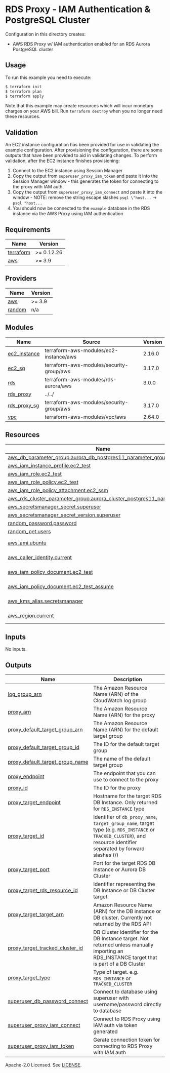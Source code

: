 # RDS Proxy - IAM Authentication & PostgreSQL Cluster

Configuration in this directory creates:

- AWS RDS Proxy w/ IAM authentication enabled for an RDS Aurora PostgreSQL cluster

## Usage

To run this example you need to execute:

```bash
$ terraform init
$ terraform plan
$ terraform apply
```

Note that this example may create resources which will incur monetary charges on your AWS bill. Run `terraform destroy` when you no longer need these resources.

## Validation

An EC2 instance configuration has been provided for use in validating the example configuration. After provisioning the configuration, there are some outputs that have been provided to aid in validating changes. To perform validation, after the EC2 instance finishes provisioning:

1. Connect to the EC2 instance using Session Manager
2. Copy the output from `superuser_proxy_iam_token` and paste it into the Session Manager window - this generates the token for connecting to the proxy with IAM auth.
3. Copy the output from `superuser_proxy_iam_connect` and paste it into the window - NOTE: remove the string escape slashes `psql \"host...` -> `psql "host...`
4. You should now be connected to the `example` database in the RDS instance via the AWS Proxy using IAM authentication

<!-- BEGINNING OF PRE-COMMIT-TERRAFORM DOCS HOOK -->
## Requirements

| Name | Version |
|------|---------|
| <a name="requirement_terraform"></a> [terraform](#requirement\_terraform) | >= 0.12.26 |
| <a name="requirement_aws"></a> [aws](#requirement\_aws) | >= 3.9 |

## Providers

| Name | Version |
|------|---------|
| <a name="provider_aws"></a> [aws](#provider\_aws) | >= 3.9 |
| <a name="provider_random"></a> [random](#provider\_random) | n/a |

## Modules

| Name | Source | Version |
|------|--------|---------|
| <a name="module_ec2_instance"></a> [ec2\_instance](#module\_ec2\_instance) | terraform-aws-modules/ec2-instance/aws | 2.16.0 |
| <a name="module_ec2_sg"></a> [ec2\_sg](#module\_ec2\_sg) | terraform-aws-modules/security-group/aws | 3.17.0 |
| <a name="module_rds"></a> [rds](#module\_rds) | terraform-aws-modules/rds-aurora/aws | 3.0.0 |
| <a name="module_rds_proxy"></a> [rds\_proxy](#module\_rds\_proxy) | ../../ |  |
| <a name="module_rds_proxy_sg"></a> [rds\_proxy\_sg](#module\_rds\_proxy\_sg) | terraform-aws-modules/security-group/aws | 3.17.0 |
| <a name="module_vpc"></a> [vpc](#module\_vpc) | terraform-aws-modules/vpc/aws | 2.64.0 |

## Resources

| Name | Type |
|------|------|
| [aws_db_parameter_group.aurora_db_postgres11_parameter_group](https://registry.terraform.io/providers/hashicorp/aws/latest/docs/resources/db_parameter_group) | resource |
| [aws_iam_instance_profile.ec2_test](https://registry.terraform.io/providers/hashicorp/aws/latest/docs/resources/iam_instance_profile) | resource |
| [aws_iam_role.ec2_test](https://registry.terraform.io/providers/hashicorp/aws/latest/docs/resources/iam_role) | resource |
| [aws_iam_role_policy.ec2_test](https://registry.terraform.io/providers/hashicorp/aws/latest/docs/resources/iam_role_policy) | resource |
| [aws_iam_role_policy_attachment.ec2_ssm](https://registry.terraform.io/providers/hashicorp/aws/latest/docs/resources/iam_role_policy_attachment) | resource |
| [aws_rds_cluster_parameter_group.aurora_cluster_postgres11_parameter_group](https://registry.terraform.io/providers/hashicorp/aws/latest/docs/resources/rds_cluster_parameter_group) | resource |
| [aws_secretsmanager_secret.superuser](https://registry.terraform.io/providers/hashicorp/aws/latest/docs/resources/secretsmanager_secret) | resource |
| [aws_secretsmanager_secret_version.superuser](https://registry.terraform.io/providers/hashicorp/aws/latest/docs/resources/secretsmanager_secret_version) | resource |
| [random_password.password](https://registry.terraform.io/providers/hashicorp/random/latest/docs/resources/password) | resource |
| [random_pet.users](https://registry.terraform.io/providers/hashicorp/random/latest/docs/resources/pet) | resource |
| [aws_ami.ubuntu](https://registry.terraform.io/providers/hashicorp/aws/latest/docs/data-sources/ami) | data source |
| [aws_caller_identity.current](https://registry.terraform.io/providers/hashicorp/aws/latest/docs/data-sources/caller_identity) | data source |
| [aws_iam_policy_document.ec2_test](https://registry.terraform.io/providers/hashicorp/aws/latest/docs/data-sources/iam_policy_document) | data source |
| [aws_iam_policy_document.ec2_test_assume](https://registry.terraform.io/providers/hashicorp/aws/latest/docs/data-sources/iam_policy_document) | data source |
| [aws_kms_alias.secretsmanager](https://registry.terraform.io/providers/hashicorp/aws/latest/docs/data-sources/kms_alias) | data source |
| [aws_region.current](https://registry.terraform.io/providers/hashicorp/aws/latest/docs/data-sources/region) | data source |

## Inputs

No inputs.

## Outputs

| Name | Description |
|------|-------------|
| <a name="output_log_group_arn"></a> [log\_group\_arn](#output\_log\_group\_arn) | The Amazon Resource Name (ARN) of the CloudWatch log group |
| <a name="output_proxy_arn"></a> [proxy\_arn](#output\_proxy\_arn) | The Amazon Resource Name (ARN) for the proxy |
| <a name="output_proxy_default_target_group_arn"></a> [proxy\_default\_target\_group\_arn](#output\_proxy\_default\_target\_group\_arn) | The Amazon Resource Name (ARN) for the default target group |
| <a name="output_proxy_default_target_group_id"></a> [proxy\_default\_target\_group\_id](#output\_proxy\_default\_target\_group\_id) | The ID for the default target group |
| <a name="output_proxy_default_target_group_name"></a> [proxy\_default\_target\_group\_name](#output\_proxy\_default\_target\_group\_name) | The name of the default target group |
| <a name="output_proxy_endpoint"></a> [proxy\_endpoint](#output\_proxy\_endpoint) | The endpoint that you can use to connect to the proxy |
| <a name="output_proxy_id"></a> [proxy\_id](#output\_proxy\_id) | The ID for the proxy |
| <a name="output_proxy_target_endpoint"></a> [proxy\_target\_endpoint](#output\_proxy\_target\_endpoint) | Hostname for the target RDS DB Instance. Only returned for `RDS_INSTANCE` type |
| <a name="output_proxy_target_id"></a> [proxy\_target\_id](#output\_proxy\_target\_id) | Identifier of `db_proxy_name`, `target_group_name`, target type (e.g. `RDS_INSTANCE` or `TRACKED_CLUSTER`), and resource identifier separated by forward slashes (/) |
| <a name="output_proxy_target_port"></a> [proxy\_target\_port](#output\_proxy\_target\_port) | Port for the target RDS DB Instance or Aurora DB Cluster |
| <a name="output_proxy_target_rds_resource_id"></a> [proxy\_target\_rds\_resource\_id](#output\_proxy\_target\_rds\_resource\_id) | Identifier representing the DB Instance or DB Cluster target |
| <a name="output_proxy_target_target_arn"></a> [proxy\_target\_target\_arn](#output\_proxy\_target\_target\_arn) | Amazon Resource Name (ARN) for the DB instance or DB cluster. Currently not returned by the RDS API |
| <a name="output_proxy_target_tracked_cluster_id"></a> [proxy\_target\_tracked\_cluster\_id](#output\_proxy\_target\_tracked\_cluster\_id) | DB Cluster identifier for the DB Instance target. Not returned unless manually importing an RDS\_INSTANCE target that is part of a DB Cluster |
| <a name="output_proxy_target_type"></a> [proxy\_target\_type](#output\_proxy\_target\_type) | Type of target. e.g. `RDS_INSTANCE` or `TRACKED_CLUSTER` |
| <a name="output_superuser_db_password_connect"></a> [superuser\_db\_password\_connect](#output\_superuser\_db\_password\_connect) | Connect to database using superuser with username/password directly to database |
| <a name="output_superuser_proxy_iam_connect"></a> [superuser\_proxy\_iam\_connect](#output\_superuser\_proxy\_iam\_connect) | Connect to RDS Proxy using IAM auth via token generated |
| <a name="output_superuser_proxy_iam_token"></a> [superuser\_proxy\_iam\_token](#output\_superuser\_proxy\_iam\_token) | Gerate connection token for connecting to RDS Proxy with IAM auth |
<!-- END OF PRE-COMMIT-TERRAFORM DOCS HOOK -->

Apache-2.0 Licensed. See [LICENSE](../../LICENSE).
